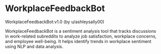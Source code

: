 # WorkplaceFeedbackBot

WorkplaceFeedbackBot:v1.0 (by u/ashleysally00)

WorkplaceFeedbackBot is a sentiment analysis tool that tracks discussions in work-related subreddits to analyze job satisfaction, workplace concerns, and employee well-being. It helps identify trends in workplace sentiment using NLP and data analysis.
